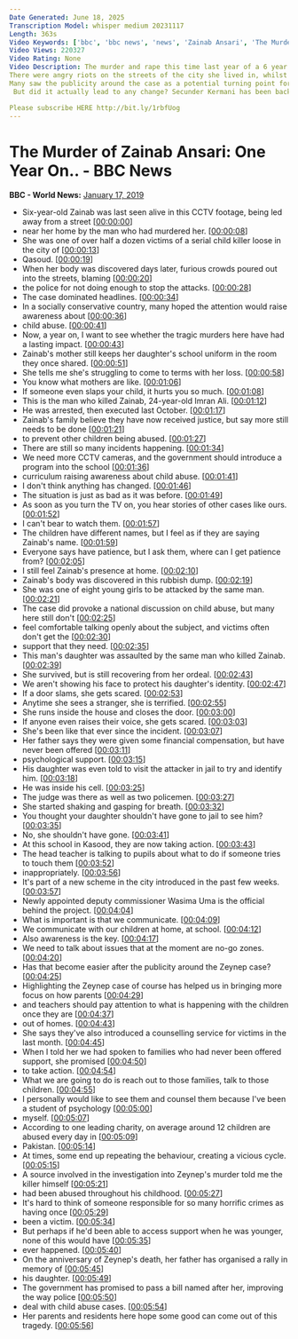 ```yaml
---
Date Generated: June 18, 2025
Transcription Model: whisper medium 20231117
Length: 363s
Video Keywords: ['bbc', 'bbc news', 'news', 'Zainab Ansari', 'The Murder of Zainab Ansari', 'pakistan', 'pakistani news', 'zainab', 'the murder of zainab', "zainab's rape", 'the rape of zainab', 'documentary', 'doc', 'document', 'bbc full documentary']
Video Views: 220327
Video Rating: None
Video Description: The murder and rape this time last year of a 6 year old girl called Zainab in Pakistan caused outrage. 
There were angry riots on the streets of the city she lived in, whilst on social media people across the world called for justice to be done. 
Many saw the publicity around the case as a potential turning point for treatment of child abuse in a country where the topic is rarely openly discussed.
 But did it actually lead to any change? Secunder Kermani has been back to Zainab’s hometown to find out. 

Please subscribe HERE http://bit.ly/1rbfUog
---
```


# The Murder of Zainab Ansari: One Year On..  - BBC News
**BBC - World News:** [January 17, 2019](https://www.youtube.com/watch?v=ZrLYGLCXhCs)
*  Six-year-old Zainab was last seen alive in this CCTV footage, being led away from a street [[00:00:00](https://www.youtube.com/watch?v=ZrLYGLCXhCs&t=0.0s)]
*  near her home by the man who had murdered her. [[00:00:08](https://www.youtube.com/watch?v=ZrLYGLCXhCs&t=8.64s)]
*  She was one of over half a dozen victims of a serial child killer loose in the city of [[00:00:13](https://www.youtube.com/watch?v=ZrLYGLCXhCs&t=13.68s)]
*  Qasoud. [[00:00:19](https://www.youtube.com/watch?v=ZrLYGLCXhCs&t=19.400000000000002s)]
*  When her body was discovered days later, furious crowds poured out into the streets, blaming [[00:00:20](https://www.youtube.com/watch?v=ZrLYGLCXhCs&t=20.400000000000002s)]
*  the police for not doing enough to stop the attacks. [[00:00:28](https://www.youtube.com/watch?v=ZrLYGLCXhCs&t=28.88s)]
*  The case dominated headlines. [[00:00:34](https://www.youtube.com/watch?v=ZrLYGLCXhCs&t=34.32s)]
*  In a socially conservative country, many hoped the attention would raise awareness about [[00:00:36](https://www.youtube.com/watch?v=ZrLYGLCXhCs&t=36.76s)]
*  child abuse. [[00:00:41](https://www.youtube.com/watch?v=ZrLYGLCXhCs&t=41.72s)]
*  Now, a year on, I want to see whether the tragic murders here have had a lasting impact. [[00:00:43](https://www.youtube.com/watch?v=ZrLYGLCXhCs&t=43.72s)]
*  Zainab's mother still keeps her daughter's school uniform in the room they once shared. [[00:00:51](https://www.youtube.com/watch?v=ZrLYGLCXhCs&t=51.32s)]
*  She tells me she's struggling to come to terms with her loss. [[00:00:58](https://www.youtube.com/watch?v=ZrLYGLCXhCs&t=58.8s)]
*  You know what mothers are like. [[00:01:06](https://www.youtube.com/watch?v=ZrLYGLCXhCs&t=66.39999999999999s)]
*  If someone even slaps your child, it hurts you so much. [[00:01:08](https://www.youtube.com/watch?v=ZrLYGLCXhCs&t=68.0s)]
*  This is the man who killed Zainab, 24-year-old Imran Ali. [[00:01:12](https://www.youtube.com/watch?v=ZrLYGLCXhCs&t=72.75999999999999s)]
*  He was arrested, then executed last October. [[00:01:17](https://www.youtube.com/watch?v=ZrLYGLCXhCs&t=77.03999999999999s)]
*  Zainab's family believe they have now received justice, but say more still needs to be done [[00:01:21](https://www.youtube.com/watch?v=ZrLYGLCXhCs&t=81.36s)]
*  to prevent other children being abused. [[00:01:27](https://www.youtube.com/watch?v=ZrLYGLCXhCs&t=87.88000000000001s)]
*  There are still so many incidents happening. [[00:01:34](https://www.youtube.com/watch?v=ZrLYGLCXhCs&t=94.48s)]
*  We need more CCTV cameras, and the government should introduce a program into the school [[00:01:36](https://www.youtube.com/watch?v=ZrLYGLCXhCs&t=96.80000000000001s)]
*  curriculum raising awareness about child abuse. [[00:01:41](https://www.youtube.com/watch?v=ZrLYGLCXhCs&t=101.44s)]
*  I don't think anything has changed. [[00:01:46](https://www.youtube.com/watch?v=ZrLYGLCXhCs&t=106.76s)]
*  The situation is just as bad as it was before. [[00:01:49](https://www.youtube.com/watch?v=ZrLYGLCXhCs&t=109.04s)]
*  As soon as you turn the TV on, you hear stories of other cases like ours. [[00:01:52](https://www.youtube.com/watch?v=ZrLYGLCXhCs&t=112.84s)]
*  I can't bear to watch them. [[00:01:57](https://www.youtube.com/watch?v=ZrLYGLCXhCs&t=117.56s)]
*  The children have different names, but I feel as if they are saying Zainab's name. [[00:01:59](https://www.youtube.com/watch?v=ZrLYGLCXhCs&t=119.64s)]
*  Everyone says have patience, but I ask them, where can I get patience from? [[00:02:05](https://www.youtube.com/watch?v=ZrLYGLCXhCs&t=125.04s)]
*  I still feel Zainab's presence at home. [[00:02:10](https://www.youtube.com/watch?v=ZrLYGLCXhCs&t=130.4s)]
*  Zainab's body was discovered in this rubbish dump. [[00:02:19](https://www.youtube.com/watch?v=ZrLYGLCXhCs&t=139.12s)]
*  She was one of eight young girls to be attacked by the same man. [[00:02:21](https://www.youtube.com/watch?v=ZrLYGLCXhCs&t=141.72s)]
*  The case did provoke a national discussion on child abuse, but many here still don't [[00:02:25](https://www.youtube.com/watch?v=ZrLYGLCXhCs&t=145.88s)]
*  feel comfortable talking openly about the subject, and victims often don't get the [[00:02:30](https://www.youtube.com/watch?v=ZrLYGLCXhCs&t=150.35999999999999s)]
*  support that they need. [[00:02:35](https://www.youtube.com/watch?v=ZrLYGLCXhCs&t=155.16s)]
*  This man's daughter was assaulted by the same man who killed Zainab. [[00:02:39](https://www.youtube.com/watch?v=ZrLYGLCXhCs&t=159.16s)]
*  She survived, but is still recovering from her ordeal. [[00:02:43](https://www.youtube.com/watch?v=ZrLYGLCXhCs&t=163.78s)]
*  We aren't showing his face to protect his daughter's identity. [[00:02:47](https://www.youtube.com/watch?v=ZrLYGLCXhCs&t=167.2s)]
*  If a door slams, she gets scared. [[00:02:53](https://www.youtube.com/watch?v=ZrLYGLCXhCs&t=173.12s)]
*  Anytime she sees a stranger, she is terrified. [[00:02:55](https://www.youtube.com/watch?v=ZrLYGLCXhCs&t=175.52s)]
*  She runs inside the house and closes the door. [[00:03:00](https://www.youtube.com/watch?v=ZrLYGLCXhCs&t=180.68s)]
*  If anyone even raises their voice, she gets scared. [[00:03:03](https://www.youtube.com/watch?v=ZrLYGLCXhCs&t=183.72s)]
*  She's been like that ever since the incident. [[00:03:07](https://www.youtube.com/watch?v=ZrLYGLCXhCs&t=187.8s)]
*  Her father says they were given some financial compensation, but have never been offered [[00:03:11](https://www.youtube.com/watch?v=ZrLYGLCXhCs&t=191.44s)]
*  psychological support. [[00:03:15](https://www.youtube.com/watch?v=ZrLYGLCXhCs&t=195.92000000000002s)]
*  His daughter was even told to visit the attacker in jail to try and identify him. [[00:03:18](https://www.youtube.com/watch?v=ZrLYGLCXhCs&t=198.04s)]
*  He was inside his cell. [[00:03:25](https://www.youtube.com/watch?v=ZrLYGLCXhCs&t=205.32s)]
*  The judge was there as well as two policemen. [[00:03:27](https://www.youtube.com/watch?v=ZrLYGLCXhCs&t=207.2s)]
*  She started shaking and gasping for breath. [[00:03:32](https://www.youtube.com/watch?v=ZrLYGLCXhCs&t=212.48s)]
*  You thought your daughter shouldn't have gone to jail to see him? [[00:03:35](https://www.youtube.com/watch?v=ZrLYGLCXhCs&t=215.35999999999999s)]
*  No, she shouldn't have gone. [[00:03:41](https://www.youtube.com/watch?v=ZrLYGLCXhCs&t=221.32s)]
*  At this school in Kasood, they are now taking action. [[00:03:43](https://www.youtube.com/watch?v=ZrLYGLCXhCs&t=223.0s)]
*  The head teacher is talking to pupils about what to do if someone tries to touch them [[00:03:52](https://www.youtube.com/watch?v=ZrLYGLCXhCs&t=232.08s)]
*  inappropriately. [[00:03:56](https://www.youtube.com/watch?v=ZrLYGLCXhCs&t=236.64s)]
*  It's part of a new scheme in the city introduced in the past few weeks. [[00:03:57](https://www.youtube.com/watch?v=ZrLYGLCXhCs&t=237.64s)]
*  Newly appointed deputy commissioner Wasima Uma is the official behind the project. [[00:04:04](https://www.youtube.com/watch?v=ZrLYGLCXhCs&t=244.44s)]
*  What is important is that we communicate. [[00:04:09](https://www.youtube.com/watch?v=ZrLYGLCXhCs&t=249.92000000000002s)]
*  We communicate with our children at home, at school. [[00:04:12](https://www.youtube.com/watch?v=ZrLYGLCXhCs&t=252.58s)]
*  Also awareness is the key. [[00:04:17](https://www.youtube.com/watch?v=ZrLYGLCXhCs&t=257.18s)]
*  We need to talk about issues that at the moment are no-go zones. [[00:04:20](https://www.youtube.com/watch?v=ZrLYGLCXhCs&t=260.14s)]
*  Has that become easier after the publicity around the Zeynep case? [[00:04:25](https://www.youtube.com/watch?v=ZrLYGLCXhCs&t=265.86s)]
*  Highlighting the Zeynep case of course has helped us in bringing more focus on how parents [[00:04:29](https://www.youtube.com/watch?v=ZrLYGLCXhCs&t=269.38s)]
*  and teachers should pay attention to what is happening with the children once they are [[00:04:37](https://www.youtube.com/watch?v=ZrLYGLCXhCs&t=277.54s)]
*  out of homes. [[00:04:43](https://www.youtube.com/watch?v=ZrLYGLCXhCs&t=283.46000000000004s)]
*  She says they've also introduced a counselling service for victims in the last month. [[00:04:45](https://www.youtube.com/watch?v=ZrLYGLCXhCs&t=285.26000000000005s)]
*  When I told her we had spoken to families who had never been offered support, she promised [[00:04:50](https://www.youtube.com/watch?v=ZrLYGLCXhCs&t=290.1s)]
*  to take action. [[00:04:54](https://www.youtube.com/watch?v=ZrLYGLCXhCs&t=294.38s)]
*  What we are going to do is reach out to those families, talk to those children. [[00:04:55](https://www.youtube.com/watch?v=ZrLYGLCXhCs&t=295.38s)]
*  I personally would like to see them and counsel them because I've been a student of psychology [[00:05:00](https://www.youtube.com/watch?v=ZrLYGLCXhCs&t=300.62s)]
*  myself. [[00:05:07](https://www.youtube.com/watch?v=ZrLYGLCXhCs&t=307.62s)]
*  According to one leading charity, on average around 12 children are abused every day in [[00:05:09](https://www.youtube.com/watch?v=ZrLYGLCXhCs&t=309.9s)]
*  Pakistan. [[00:05:14](https://www.youtube.com/watch?v=ZrLYGLCXhCs&t=314.66s)]
*  At times, some end up repeating the behaviour, creating a vicious cycle. [[00:05:15](https://www.youtube.com/watch?v=ZrLYGLCXhCs&t=315.66s)]
*  A source involved in the investigation into Zeynep's murder told me the killer himself [[00:05:21](https://www.youtube.com/watch?v=ZrLYGLCXhCs&t=321.86s)]
*  had been abused throughout his childhood. [[00:05:27](https://www.youtube.com/watch?v=ZrLYGLCXhCs&t=327.06s)]
*  It's hard to think of someone responsible for so many horrific crimes as having once [[00:05:29](https://www.youtube.com/watch?v=ZrLYGLCXhCs&t=329.9s)]
*  been a victim. [[00:05:34](https://www.youtube.com/watch?v=ZrLYGLCXhCs&t=334.41999999999996s)]
*  But perhaps if he'd been able to access support when he was younger, none of this would have [[00:05:35](https://www.youtube.com/watch?v=ZrLYGLCXhCs&t=335.41999999999996s)]
*  ever happened. [[00:05:40](https://www.youtube.com/watch?v=ZrLYGLCXhCs&t=340.46s)]
*  On the anniversary of Zeynep's death, her father has organised a rally in memory of [[00:05:45](https://www.youtube.com/watch?v=ZrLYGLCXhCs&t=345.38s)]
*  his daughter. [[00:05:49](https://www.youtube.com/watch?v=ZrLYGLCXhCs&t=349.46s)]
*  The government has promised to pass a bill named after her, improving the way police [[00:05:50](https://www.youtube.com/watch?v=ZrLYGLCXhCs&t=350.85999999999996s)]
*  deal with child abuse cases. [[00:05:54](https://www.youtube.com/watch?v=ZrLYGLCXhCs&t=354.62s)]
*  Her parents and residents here hope some good can come out of this tragedy. [[00:05:56](https://www.youtube.com/watch?v=ZrLYGLCXhCs&t=356.62s)]
